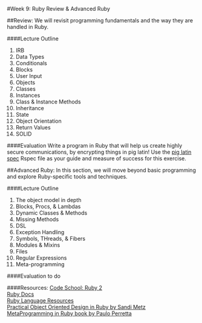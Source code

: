 #Week 9: Ruby Review & Advanced Ruby


##Review:
We will revisit programming fundamentals and the way they are handled in Ruby.


####Lecture Outline
1. IRB
2. Data Types
3. Conditionals
4. Blocks
5. User Input
6. Objects
7. Classes
8. Instances
9. Class & Instance Methods
10. Inheritance
11. State
12. Object Orientation
13. Return Values
14. SOLID


####Evaluation
Write a program in Ruby that will help us create highly secure communications, by encrypting things in pig latin! Use the [pig latin spec](../../lessons/pig_latin_spec.rb) Rspec file as your guide and measure of success for this exercise.


##Advanced Ruby:
In this section, we will move beyond basic programming and explore Ruby-specific tools and techniques.


####Lecture Outline
1. The object model in depth
2. Blocks, Procs, & Lambdas
3. Dynamic Classes & Methods
4. Missing Methods
5. DSL
6. Exception Handling
7. Symbols, THreads, & Fibers
8. Modules & Mixins
9. Files
10. Regular Expressions
11. Meta-programming


####Evaluation
to do


####Resources:
[Code School: Ruby 2](http://www.codeschool.com/courses/ruby-bits-part-2)<br>
[Ruby Docs](http://ruby-doc.org/)<br>
[Ruby Language Resources](http://www.ruby-lang.org/en/documentation/)<br>
[Practical Object Oriented Design in Ruby by Sandi Metz](http://www.poodr.info/)<br>
[MetaProgramming in Ruby book by Paulo Perretta](http://pragprog.com/book/ppmetr/metaprogramming-ruby)<br>
